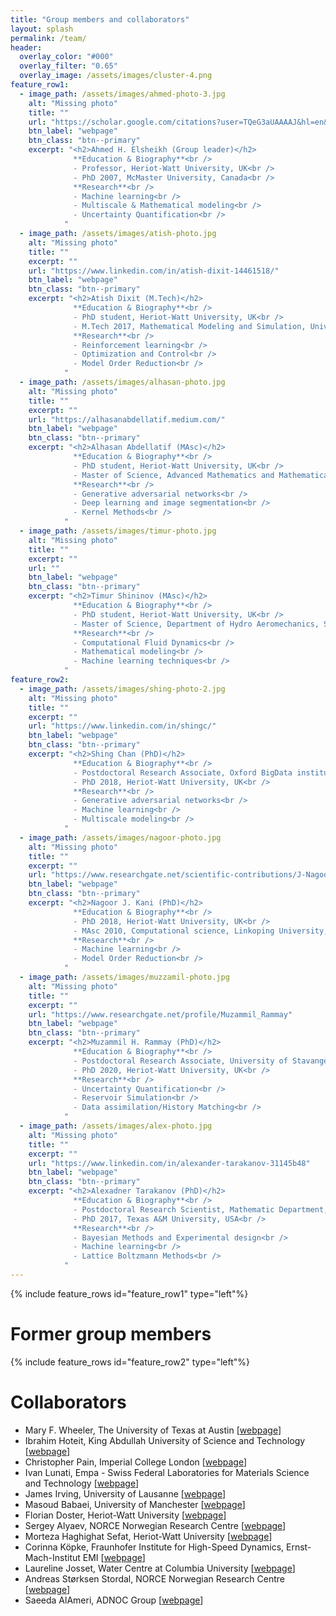 ```yaml
---
title: "Group members and collaborators"
layout: splash
permalink: /team/
header:
  overlay_color: "#000"
  overlay_filter: "0.65"
  overlay_image: /assets/images/cluster-4.png
feature_row1:
  - image_path: /assets/images/ahmed-photo-3.jpg
    alt: "Missing photo"
    title: ""
    url: "https://scholar.google.com/citations?user=TQeG3aUAAAAJ&hl=en&oi=ao"
    btn_label: "webpage"
    btn_class: "btn--primary"
    excerpt: "<h2>Ahmed H. Elsheikh (Group leader)</h2>
              **Education & Biography**<br />
              - Professor, Heriot-Watt University, UK<br />
              - PhD 2007, McMaster University, Canada<br />
              **Research**<br />
              - Machine learning<br />
              - Multiscale & Mathematical modeling<br />
              - Uncertainty Quantification<br />
            "
  - image_path: /assets/images/atish-photo.jpg
    alt: "Missing photo"
    title: ""
    excerpt: ""
    url: "https://www.linkedin.com/in/atish-dixit-14461518/"
    btn_label: "webpage"
    btn_class: "btn--primary"
    excerpt: "<h2>Atish Dixit (M.Tech)</h2>
              **Education & Biography**<br />
              - PhD student, Heriot-Watt University, UK<br />
              - M.Tech 2017, Mathematical Modeling and Simulation, University of Pune, India<br />
              **Research**<br />
              - Reinforcement learning<br />
              - Optimization and Control<br />
              - Model Order Reduction<br />
            "
  - image_path: /assets/images/alhasan-photo.jpg
    alt: "Missing photo"
    title: ""
    excerpt: ""
    url: "https://alhasanabdellatif.medium.com/"
    btn_label: "webpage"
    btn_class: "btn--primary"
    excerpt: "<h2>Alhasan Abdellatif (MAsc)</h2>
              **Education & Biography**<br />
              - PhD student, Heriot-Watt University, UK<br />
              - Master of Science, Advanced Mathematics and Mathematical Engineering, Polytechnic University of Catalonia, Spain<br />
              **Research**<br />
              - Generative adversarial networks<br />
              - Deep learning and image segmentation<br />
              - Kernel Methods<br />
            "
  - image_path: /assets/images/timur-photo.jpg
    alt: "Missing photo"
    title: ""
    excerpt: ""
    url: ""
    btn_label: "webpage"
    btn_class: "btn--primary"
    excerpt: "<h2>Timur Shininov (MAsc)</h2>
              **Education & Biography**<br />
              - PhD student, Heriot-Watt University, UK<br />
              - Master of Science, Department of Hydro Aeromechanics, Saint Petersburg State Institute of Technology, Russia<br />
              **Research**<br />
              - Computational Fluid Dynamics<br />
              - Mathematical modeling<br />
              - Machine learning techniques<br />
            "
feature_row2:
  - image_path: /assets/images/shing-photo-2.jpg
    alt: "Missing photo"
    title: ""
    excerpt: ""
    url: "https://www.linkedin.com/in/shingc/"
    btn_label: "webpage"
    btn_class: "btn--primary"
    excerpt: "<h2>Shing Chan (PhD)</h2>
              **Education & Biography**<br />
              - Postdoctoral Research Associate, Oxford BigData institute, Oxford University, UK<br />
              - PhD 2018, Heriot-Watt University, UK<br />
              **Research**<br />
              - Generative adversarial networks<br />
              - Machine learning<br />
              - Multiscale modeling<br />
            "
  - image_path: /assets/images/nagoor-photo.jpg
    alt: "Missing photo"
    title: ""
    excerpt: ""
    url: "https://www.researchgate.net/scientific-contributions/J-Nagoor-Kani-2132482407"
    btn_label: "webpage"
    btn_class: "btn--primary"
    excerpt: "<h2>Nagoor J. Kani (PhD)</h2>
              **Education & Biography**<br />
              - PhD 2018, Heriot-Watt University, UK<br />
              - MAsc 2010, Computational science, Linkoping University, Sweden<br />
              **Research**<br />
              - Machine learning<br />
              - Model Order Reduction<br />
            "
  - image_path: /assets/images/muzzamil-photo.jpg
    alt: "Missing photo"
    title: ""
    excerpt: ""
    url: "https://www.researchgate.net/profile/Muzammil_Rammay"
    btn_label: "webpage"
    btn_class: "btn--primary"
    excerpt: "<h2>Muzammil H. Rammay (PhD)</h2>
              **Education & Biography**<br />
              - Postdoctoral Research Associate, University of Stavanger, Norway<br />
              - PhD 2020, Heriot-Watt University, UK<br />
              **Research**<br />
              - Uncertainty Quantification<br />
              - Reservoir Simulation<br />
              - Data assimilation/History Matching<br />
            "
  - image_path: /assets/images/alex-photo.jpg
    alt: "Missing photo"
    title: ""
    excerpt: ""
    url: "https://www.linkedin.com/in/alexander-tarakanov-31145b48"
    btn_label: "webpage"
    btn_class: "btn--primary"
    excerpt: "<h2>Alexadner Tarakanov (PhD)</h2>
              **Education & Biography**<br />
              - Postdoctoral Research Scientist, Mathematic Department, The University of Manchester, UK<br />
              - PhD 2017, Texas A&M University, USA<br />
              **Research**<br />
              - Bayesian Methods and Experimental design<br />
              - Machine learning<br />
              - Lattice Boltzmann Methods<br />
            "
---
```

{% include feature_rows id="feature_row1" type="left"%}

# Former group members
{% include feature_rows id="feature_row2" type="left"%}

# Collaborators
- Mary F. Wheeler, The University of Texas at Austin [[webpage](https://users.oden.utexas.edu/~mfw/)]
- Ibrahim Hoteit, King Abdullah University of Science and Technology [[webpage](https://www.kaust.edu.sa/en/study/faculty/ibrahim-hoteit)]
- Christopher Pain, Imperial College London [[webpage](https://www.imperial.ac.uk/people/c.pain)]
- Ivan Lunati, Empa - Swiss Federal Laboratories for Materials Science and Technology [[webpage](https://scholar.google.co.uk/citations?user=jXdelyMAAAAJ)]
- James Irving, University of Lausanne [[webpage](https://wp.unil.ch/irving-group/james-irving/)]
- Masoud Babaei, University of Manchester [[webpage](https://www.research.manchester.ac.uk/portal/en/researchers/masoud-babaei(152f8775-4931-44ea-bbc5-0f61d9f9779d).html)]
- Florian Doster, Heriot-Watt University [[webpage](https://researchportal.hw.ac.uk/en/persons/florian-doster)]
- Sergey Alyaev, NORCE Norwegian Research Centre [[webpage](https://www.norceresearch.no/en/persons/sergey-alyaev)]
- Morteza Haghighat Sefat, Heriot-Watt University [[webpage](https://researchportal.hw.ac.uk/en/persons/morteza-haghighat-sefat)]
- Corinna Köpke, Fraunhofer Institute for High-Speed Dynamics, Ernst-Mach-Institut EMI [[webpage](https://www.researchgate.net/scientific-contributions/Corinna-Koepke-2107396282)]
- Laureline Josset, Water Centre at Columbia University [[webpage](https://www.earth.columbia.edu/users/profile/laureline-josset)]
- Andreas Størksen Stordal, NORCE Norwegian Research Centre [[webpage](https://www.researchgate.net/profile/Andreas-Stordal)]
- Saeeda AlAmeri, ADNOC Group [[webpage](https://www.researchgate.net/profile/Saeeda_Alameri)]


<!-- {% include feature_rows id="feature_row2" type="left" %}
 -->
<!-- ---
## PhD students

- Shing Chan, Machine learning methods for uncertainty quantification in subsurface reservoirs, December 2018.
- Nagoor J. Khan, Multi-Fidelity deep residual recurrent neural networks for uncertainty quantification, December 2018.
- Muzammil H Rammay, Calibration and prediction improvement of imperfect subsurface flow models, January 2020.
- Atish Dixet, Robust fluid control using reinforcement learning, Exp. May 2022.
- Alhasan Abdellatif, Geological and environmental data generation using Generative Adversarial Networks, Exp. May 2023.
- Timur  Shininov, Multiscale modeling using analytical and machine learned solutions, Exp. December 2023.
- Ang Chin Tee, Seismic interpretation using Deep Neural Network with Geological Constraints, Exp. December 2023.
- Ahmad Sharif A Rahman, Deep learning based super resolution for seismic data reconstruction, Exp. December 2023.
 -->

